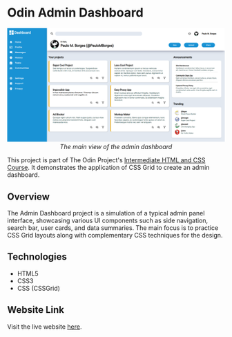 # Odin Admin Dashboard
<p align="center">
    <img src="./images/screenshot.png" alt="Page Screenshot">
    <br>
    <em>The main view of the admin dashboard</em>
</p>

This project is part of The Odin Project's [Intermediate HTML and CSS Course](https://www.theodinproject.com/lessons/node-path-intermediate-html-and-css-admin-dashboard). It demonstrates the application of CSS Grid to create an admin dashboard.

## Overview

The Admin Dashboard project is a simulation of a typical admin panel interface, showcasing various UI components such as side navigation, search bar, user cards, and data summaries. The main focus is to practice CSS Grid layouts along with complementary CSS techniques for the design.

## Technologies

- HTML5
- CSS3
- CSS (CSSGrid)

## Website Link

Visit the live website [here](https://paulomborges.github.io/odin-admin-dashboard/).
